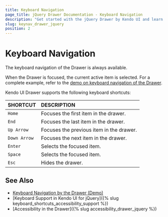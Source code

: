 ```yaml
---
title: Keyboard Navigation
page_title: jQuery Drawer Documentation - Keyboard Navigation
description: "Get started with the jQuery Drawer by Kendo UI and learn about the accessibility support it provides through its keyboard navigation functionality."
slug: keynav_drawer_jquery
position: 2
---
```


# Keyboard Navigation

The keyboard navigation of the Drawer is always available.

When the Drawer is focused, the current active item is selected. For a complete example, refer to the [demo on keyboard navigation of the Drawer](https://demos.telerik.com/kendo-ui/drawer/keyboard-navigation).

Kendo UI Drawer supports the following keyboard shortcuts:

| SHORTCUT						| DESCRIPTION				                                                        |
|:---                 |:---                                                                                |
| `Home`              | Focuses the first item in the drawer.                                                            |
| `End`               | Focuses the last item in the drawer.                                                             |
| `Up Arrow`          | Focuses the previous item in the drawer.                        |
| `Down Arrow`        | Focuses the next item in the drawer. |
| `Enter`             | Selects the focused item.                                             |
| `Space`             | Selects the focused item.                                             |
| `Esc`               | Hides the drawer.                                                               |

## See Also

* [Keyboard Navigation by the Drawer (Demo)](https://demos.telerik.com/kendo-ui/drawer/keyboard-navigation)
* [Keyboard Support in Kendo UI for jQuery]({% slug keyboard_shortcuts_accessibility_support %})
* [Accessibility in the Drawer]({% slug accessibility_drawer_jquery %})
